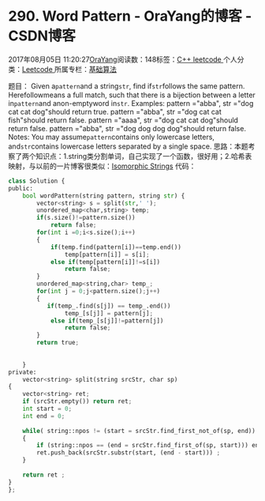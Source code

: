 
# 290. Word Pattern - OraYang的博客 - CSDN博客

2017年08月05日 11:20:27[OraYang](https://me.csdn.net/u010665216)阅读数：148标签：[C++																](https://so.csdn.net/so/search/s.do?q=C++&t=blog)[leetcode																](https://so.csdn.net/so/search/s.do?q=leetcode&t=blog)[
							](https://so.csdn.net/so/search/s.do?q=C++&t=blog)个人分类：[Leetcode																](https://blog.csdn.net/u010665216/article/category/7026962)
所属专栏：[基础算法](https://blog.csdn.net/column/details/16604.html)



题目：
Given a`pattern`and a string`str`,
 find if`str`follows the same pattern.
Herefollowmeans a full match, such that there is a bijection between a letter in`pattern`and
 anon-emptyword in`str`.
Examples:
pattern ="abba", str ="dog
 cat cat dog"should return true.
pattern ="abba", str ="dog
 cat cat fish"should return false.
pattern ="aaaa", str ="dog
 cat cat dog"should return false.
pattern ="abba", str ="dog
 dog dog dog"should return false.
Notes:
You may assume`pattern`contains only lowercase letters, and`str`contains
 lowercase letters separated by a single space.
思路：本题考察了两个知识点：1.string类分割单词，自己实现了一个函数，很好用；2.哈希表映射，与以前的一片博客很类似：[Isomorphic Strings](http://blog.csdn.net/u010665216/article/details/76397676)
代码：

```python
class Solution {
public:
    bool wordPattern(string pattern, string str) {
        vector<string> s = split(str,' ');
        unordered_map<char,string> temp;
        if(s.size()!=pattern.size())
            return false;
        for(int i =0;i<s.size();i++)
        {
            if(temp.find(pattern[i])==temp.end())
                temp[pattern[i]] = s[i];
            else if(temp[pattern[i]]!=s[i])
                return false;
        }
        unordered_map<string,char> temp_;
        for(int j = 0;j<pattern.size();j++)
        {
           if(temp_.find(s[j]) == temp_.end())
                temp_[s[j]] = pattern[j];
            else if(temp_[s[j]]!=pattern[j])
                return false; 
        }
        return true;
        
        
    }
private:
    vector<string> split(string srcStr, char sp)  
{  
    vector<string> ret;  
    if (srcStr.empty()) return ret;  
    int start = 0;  
    int end = 0;  
  
    while( string::npos != (start = srcStr.find_first_not_of(sp, end)) )  
    {  
        if (string::npos == (end = srcStr.find_first_of(sp, start))) end = srcStr.length();  
        ret.push_back(srcStr.substr(start, (end - start))) ;  
    }  
  
    return ret ;  
}  
};
```


